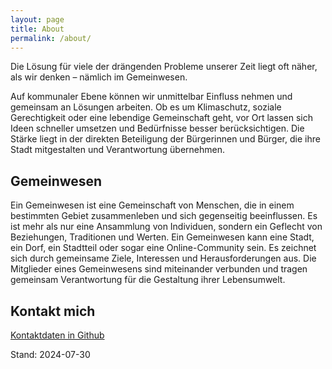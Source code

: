 ```yaml
---
layout: page
title: About
permalink: /about/
---
```


Die Lösung für viele der drängenden Probleme unserer Zeit liegt oft näher, als wir denken – nämlich im Gemeinwesen. 

Auf kommunaler Ebene können wir unmittelbar Einfluss nehmen und gemeinsam an Lösungen arbeiten. Ob es um Klimaschutz, soziale Gerechtigkeit oder eine lebendige Gemeinschaft geht, vor Ort lassen sich Ideen schneller umsetzen und Bedürfnisse besser berücksichtigen. Die Stärke liegt in der direkten Beteiligung der Bürgerinnen und Bürger, die ihre Stadt mitgestalten und Verantwortung übernehmen.

## Gemeinwesen

Ein Gemeinwesen ist eine Gemeinschaft von Menschen, die in einem bestimmten Gebiet zusammenleben und sich gegenseitig beeinflussen. Es ist mehr als nur eine Ansammlung von Individuen, sondern ein Geflecht von Beziehungen, Traditionen und Werten. Ein Gemeinwesen kann eine Stadt, ein Dorf, ein Stadtteil oder sogar eine Online-Community sein. Es zeichnet sich durch gemeinsame Ziele, Interessen und Herausforderungen aus. Die Mitglieder eines Gemeinwesens sind miteinander verbunden und tragen gemeinsam Verantwortung für die Gestaltung ihrer Lebensumwelt.


## Kontakt mich

[Kontaktdaten in Github](https://github.com/S2030c)

Stand: 2024-07-30
